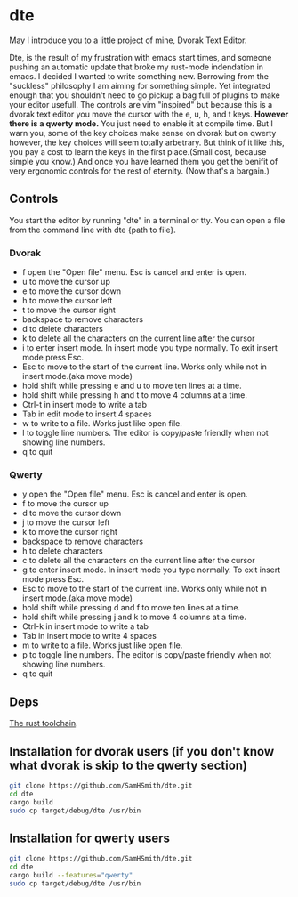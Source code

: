 # dte
May I introduce you to a little project of mine, Dvorak Text Editor.

Dte, is the result of my frustration with emacs start times, and someone pushing an automatic update that broke my rust-mode indendation in emacs. I decided I wanted to write something new. Borrowing from the "suckless" philosophy I am aiming for something simple. Yet integrated enough that you shouldn't need to go pickup a bag full of plugins to make your editor usefull. The controls are vim "inspired" but because this is a dvorak text editor you move the cursor with the e, u, h, and t keys. **However there is a qwerty mode.** You just need to enable it at compile time. But I warn you, some of the key choices make sense on dvorak but on qwerty however, the key choices will seem totally arbetrary. But think of it like this, you pay a cost to learn the keys in the first place.(Small cost, because simple you know.) And once you have learned them you get the benifit of very ergonomic controls for the rest of eternity. (Now that's a bargain.)

## Controls
You start the editor by running "dte" in a terminal or tty. You can open a file from the command line with dte {path to file}.
### Dvorak
- f open the "Open file" menu. Esc is cancel and enter is open.
- u to move the cursor up
- e to move the cursor down
- h to move the cursor left
- t to move the cursor right
- backspace to remove characters
- d to delete characters
- k to delete all the characters on the current line after the cursor
- i to enter insert mode. In insert mode you type normally. To exit insert mode press Esc.
- Esc to move to the start of the current line. Works only while not in insert mode.(aka move mode)
- hold shift while pressing e and u to move ten lines at a time.
- hold shift while pressing h and t to move 4 columns at a time.
- Ctrl-t in insert mode to write a tab
- Tab in edit mode to insert 4 spaces
- w to write to a file. Works just like open file.
- l to toggle line numbers. The editor is copy/paste friendly when not showing line numbers.
- q to quit

### Qwerty
- y open the "Open file" menu. Esc is cancel and enter is open.
- f to move the cursor up
- d to move the cursor down
- j to move the cursor left
- k to move the cursor right
- backspace to remove characters
- h to delete characters
- c to delete all the characters on the current line after the cursor
- g to enter insert mode. In insert mode you type normally. To exit insert mode press Esc.
- Esc to move to the start of the current line. Works only while not in insert mode.(aka move mode)
- hold shift while pressing d and f to move ten lines at a time.
- hold shift while pressing j and k to move 4 columns at a time.
- Ctrl-k in insert mode to write a tab
- Tab in insert mode to write 4 spaces
- m to write to a file. Works just like open file.
- p to toggle line numbers. The editor is copy/paste friendly when not showing line numbers.
- q to quit

## Deps
[The rust toolchain](https://www.rust-lang.org/tools/install).

## Installation for dvorak users (if you don't know what dvorak is skip to the qwerty section)

```bash
git clone https://github.com/SamHSmith/dte.git
cd dte
cargo build
sudo cp target/debug/dte /usr/bin
```

## Installation for qwerty users

```bash
git clone https://github.com/SamHSmith/dte.git
cd dte
cargo build --features="qwerty"
sudo cp target/debug/dte /usr/bin
```
